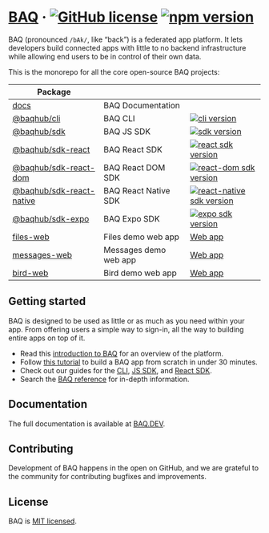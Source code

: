 # [BAQ](https://baq.dev/) &middot; [![GitHub license](https://img.shields.io/badge/license-MIT-blue.svg)](LICENSE) [![npm version](https://img.shields.io/npm/v/@baqhub/sdk.svg?color=)](https://www.npmjs.com/package/@baqhub/sdk)

BAQ (pronounced `/bAk/`, like “back”) is a federated app platform. It lets developers build connected apps with little to no backend infrastructure while allowing end users to be in control of their own data.

This is the monorepo for all the core open-source BAQ projects:

| Package                                                   |                       |                                                                                                                                                                   |
| --------------------------------------------------------- | --------------------- | ----------------------------------------------------------------------------------------------------------------------------------------------------------------- |
| [docs](packages/app-docs-web)                             | BAQ Documentation     |                                                                                                                                                                   |
| [@baqhub/cli](packages/lib-cli)                           | BAQ CLI               | [![cli version](https://img.shields.io/npm/v/@baqhub/cli.svg?label=%20&color=)](https://www.npmjs.com/package/@baqhub/cli)                                        |
| [@baqhub/sdk](packages/lib-sdk)                           | BAQ JS SDK            | [![sdk version](https://img.shields.io/npm/v/@baqhub/sdk.svg?label=%20&color=)](https://www.npmjs.com/package/@baqhub/sdk)                                        |
| [@baqhub/sdk-react](packages/lib-sdk-react)               | BAQ React SDK         | [![react sdk version](https://img.shields.io/npm/v/@baqhub/sdk-react.svg?label=%20&color=)](https://www.npmjs.com/package/@baqhub/sdk-react)                      |
| [@baqhub/sdk-react-dom](packages/lib-sdk-react-dom)       | BAQ React DOM SDK     | [![react-dom sdk version](https://img.shields.io/npm/v/@baqhub/sdk-react-dom.svg?label=%20&color=)](https://www.npmjs.com/package/@baqhub/sdk-react-dom)          |
| [@baqhub/sdk-react-native](packages/lib-sdk-react-native) | BAQ React Native SDK  | [![react-native sdk version](https://img.shields.io/npm/v/@baqhub/sdk-react-native.svg?label=%20&color=)](https://www.npmjs.com/package/@baqhub/sdk-react-native) |
| [@baqhub/sdk-expo](packages/lib-sdk-expo)                 | BAQ Expo SDK          | [![expo sdk version](https://img.shields.io/npm/v/@baqhub/sdk-expo.svg?label=%20&color=)](https://www.npmjs.com/package/@baqhub/sdk-expo)                         |
| [files-web](packages/app-files-web)                       | Files demo web app    | [Web app](https://files.baq.dev)                                                                                                                                  |
| [messages-web](packages/app-messages-web)                    | Messages demo web app | [Web app](https://messages.baq.dev)                                                                                                                               |
| [bird-web](packages/app-bird-web)                         | Bird demo web app     | [Web app](https://bird.baq.dev)                                                                                                                                   |

## Getting started

BAQ is designed to be used as little or as much as you need within your app. From offering users a simple way to sign-in, all the way to building entire apps on top of it.

- Read this [introduction to BAQ](https://baq.dev/docs/learn) for an overview of the platform.
- Follow [this tutorial](https://baq.dev/docs/learn/essentials/build-your-first-app) to build a BAQ app from scratch in under 30 minutes.
- Check out our guides for the [CLI](https://baq.dev/docs/learn/guides/using-the-cli), [JS SDK](https://baq.dev/docs/learn/guides/using-the-javascript-sdk), and [React SDK](https://baq.dev/docs/learn/guides/using-the-react-sdk).
- Search the [BAQ reference](https://baq.dev/docs/reference) for in-depth information.

## Documentation

The full documentation is available at [BAQ.DEV](https://baq.dev/docs/learn).

## Contributing

Development of BAQ happens in the open on GitHub, and we are grateful to the community for contributing bugfixes and improvements.

## License

BAQ is [MIT licensed](LICENSE).
